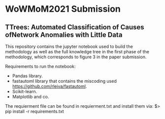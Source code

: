 # WoWMoM2021 Submission
## TTrees: Automated Classification of Causes ofNetwork Anomalies with Little Data
This repository contains the jupyter notebook used to build the methodology as well as the full knowledge tree in the first phase of the methodology, which corresponds to figure 3 in the paper submission.

Requirements to run the notebook:
- Pandas library.
- fastautoml library that contains the miscoding used https://github.com/rleiva/fastautoml.
- Scikit-learn.
- Matplotlib and co.

The requierment file can be found in requierment.txt and install them via:
$> pip install -r requirements.txt
